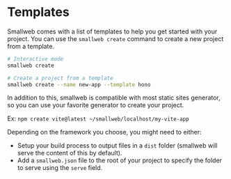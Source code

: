 # Templates

Smallweb comes with a list of templates to help you get started with your project. You can use the `smallweb create` command to create a new project from a template.

```sh
# Interactive mode
smallweb create

# Create a project from a template
smallweb create --name new-app --template hono
```

In addition to this, smallweb is compatible with most static sites generator, so you can use your favorite generator to create your project.

Ex: `npm create vite@latest ~/smallweb/localhost/my-vite-app`

Depending on the framework you choose, you might need to either:

- Setup your build process to output files in a `dist` folder (smallweb will serve the content of this by default).
- Add a `smallweb.json` file to the root of your project to specify the folder to serve using the `serve` field.
